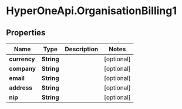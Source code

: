 # HyperOneApi.OrganisationBilling1

## Properties
Name | Type | Description | Notes
------------ | ------------- | ------------- | -------------
**currency** | **String** |  | [optional] 
**company** | **String** |  | [optional] 
**email** | **String** |  | [optional] 
**address** | **String** |  | [optional] 
**nip** | **String** |  | [optional] 


